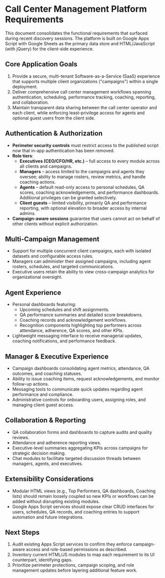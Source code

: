 # Call Center Management Platform Requirements

This document consolidates the functional requirements that surfaced during
recent discovery sessions. The platform is built on Google Apps Script with
Google Sheets as the primary data store and HTML/JavaScript (with jQuery) for
the client-side experience.

## Core Application Goals

1. Provide a secure, multi-tenant Software-as-a-Service (SaaS) experience that
   supports multiple client organizations ("campaigns") within a single
   deployment.
2. Deliver comprehensive call center management workflows spanning
   authentication, scheduling, performance tracking, coaching, reporting, and
   collaboration.
3. Maintain transparent data sharing between the call center operator and each
   client, while enforcing least-privilege access for agents and optional guest
   users from the client side.

## Authentication & Authorization

- **Perimeter security controls** must restrict access to the published script
  now that in-app authentication has been removed.
- **Role tiers**:
  - **Executives (CEO/CFO/HR, etc.)** – full access to every module across all
    clients and campaigns.
  - **Managers** – access limited to the campaigns and agents they oversee;
    ability to manage rosters, review metrics, and handle coaching actions.
  - **Agents** – default read-only access to personal schedules, QA scores,
    coaching acknowledgements, and performance dashboards. Additional
    privileges can be granted selectively.
  - **Client guests** – limited visibility, primarily QA and performance
    reporting, with optional elevation to broader access by internal admins.
- **Campaign-aware sessions** guarantee that users cannot act on behalf of
  other clients without explicit authorization.

## Multi-Campaign Management

- Support for multiple concurrent client campaigns, each with isolated datasets
  and configurable access rules.
- Managers can administer their assigned campaigns, including agent rosters,
  schedules, and targeted communications.
- Executive users retain the ability to view cross-campaign analytics for
  organizational oversight.

## Agent Experience

- Personal dashboards featuring:
  - Upcoming schedules and shift assignments.
  - QA performance summaries and detailed score breakdowns.
  - Coaching records and acknowledgement workflows.
  - Recognition components highlighting top performers across attendance,
    adherence, QA scores, and other KPIs.
- Lightweight messaging interface to receive managerial updates, coaching
  notifications, and performance feedback.

## Manager & Executive Experience

- Campaign dashboards consolidating agent metrics, attendance, QA outcomes, and
  coaching statuses.
- Ability to issue coaching items, request acknowledgements, and monitor
  follow-up actions.
- Messaging tools to communicate quick updates regarding agent performance and
  compliance.
- Administrative controls for onboarding users, assigning roles, and managing
  client guest access.

## Collaboration & Reporting

- QA collaboration forms and dashboards to capture audits and quality reviews.
- Attendance and adherence reporting views.
- Executive-level summaries aggregating KPIs across campaigns for strategic
  decision making.
- Chat modules to facilitate targeted discussion threads between managers,
  agents, and executives.

## Extensibility Considerations

- Modular HTML views (e.g., Top Performers, QA dashboards, Coaching lists)
  should remain loosely coupled so new KPIs or workflows can be added without
  disrupting existing modules.
- Google Apps Script services should expose clear CRUD interfaces for users,
  schedules, QA records, and coaching entries to support automation and future
  integrations.

## Next Steps

1. Audit existing Apps Script services to confirm they enforce campaign-aware
   access and role-based permissions as described.
2. Inventory current HTML/JS modules to map each requirement to its UI
   counterpart, identifying gaps.
3. Prioritize perimeter protections, campaign scoping, and role management
   updates before layering additional feature work.

